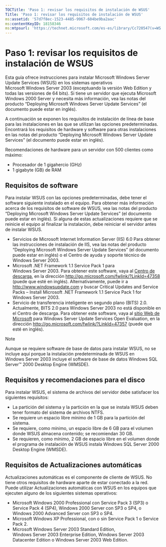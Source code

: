 ```yaml
---
TOCTitle: 'Paso 1: revisar los requisitos de instalación de WSUS'
Title: 'Paso 1: revisar los requisitos de instalación de WSUS'
ms:assetid: '57d7f8ec-1523-4485-9967-604be9ba2aac'
ms:contentKeyID: 18158346
ms:mtpsurl: 'https://technet.microsoft.com/es-es/library/Cc720547(v=WS.10)'
---
```


Paso 1: revisar los requisitos de instalación de WSUS
=====================================================

Esta guía ofrece instrucciones para instalar Microsoft Windows Server Update Services (WSUS) en los sistemas operativos Microsoft Windows Server 2003 (exceptuando la versión Web Edition y todas las versiones de 64 bits). Si tiene un servidor que ejecuta Microsoft Windows 2000 Server y necesita más información, vea las notas del producto “Deploying Microsoft Windows Server Update Services” (el documento puede estar en inglés).

A continuación se exponen los requisitos de instalación de línea de base para las instalaciones en las que se utilizan las opciones predeterminadas. Encontrará los requisitos de hardware y software para otras instalaciones en las notas del producto “Deploying Microsoft Windows Server Update Services” (el documento puede estar en inglés).

Recomendaciones de hardware para un servidor con 500 clientes como máximo:

-   Procesador de 1 gigahercio (GHz)
-   1 gigabyte (GB) de RAM

Requisitos de software
----------------------

Para instalar WSUS con las opciones predeterminadas, debe tener el software siguiente instalado en el equipo. Para obtener más información acerca de los requisitos de software de WSUS, vea las notas del producto “Deploying Microsoft Windows Server Update Services” (el documento puede estar en inglés). Si alguna de estas actualizaciones requiere que se reinicie el equipo al finalizar la instalación, debe reiniciar el servidor antes de instalar WSUS.

-   Servicios de Microsoft Internet Information Server (IIS) 6.0 Para obtener las instrucciones de instalación de IIS, vea las notas del producto “Deploying Microsoft Windows Server Update Services” (el documento puede estar en inglés) o el Centro de ayuda y soporte técnico de Windows Server 2003.
-   Microsoft .NET Framework 1.1 Service Pack 1 para Windows Server 2003. Para obtener este software, vaya al [Centro de descarga](http://go.microsoft.com/fwlink/?linkid=47358), en la dirección http://go.microsoft.com/fwlink/?LinkId=47358 (puede que esté en inglés).
    Alternativamente, puede ir a http://www.windowsupdate.com y buscar Critical Updates and Service Packs – Install Microsoft .NET Framework 1.1 Service Pack 1 for Windows Server 2003.
-   Servicio de transferencia inteligente en segundo plano (BITS) 2.0. Actualmente, BITS 2.0 para Windows Server 2003 no está disponible en el Centro de descarga. Para obtener este software, vaya al [sitio Web de Microsoft](http://go.microsoft.com/fwlink/?linkid=47357) para Windows Server Update Services Open Evaluation, en la dirección http://go.microsoft.com/fwlink/?LinkId=47357 (puede que esté en inglés).

> [!NOTE]
> Aunque se requiere software de base de datos para instalar WSUS, no se incluye aquí porque la instalación predeterminada de WSUS en Windows Server 2003 incluye el software de base de datos Windows SQL Server™ 2000 Desktop Engine (WMSDE). 

Requisitos y recomendaciones para el disco
------------------------------------------

Para instalar WSUS, el sistema de archivos del servidor debe satisfacer los siguientes requisitos:

-   La partición del sistema y la partición en la que se instala WSUS deben tener formato del sistema de archivos NTFS.
-   Se requiere un espacio libre mínimo de 1 GB para la partición del sistema.
-   Se requiere, como mínimo, un espacio libre de 6 GB para el volumen donde WSUS almacena contenido; se recomiendan 30 GB.
-   Se requieren, como mínimo, 2 GB de espacio libre en el volumen donde el programa de instalación de WSUS instala Windows SQL Server 2000 Desktop Engine (WMSDE).

Requisitos de Actualizaciones automáticas
-----------------------------------------

Actualizaciones automáticas es el componente de cliente de WSUS. No tiene otros requisitos de hardware aparte de estar conectado a la red. Puede utilizar Actualizaciones automáticas con WSUS en los equipos que ejecuten alguno de los siguientes sistemas operativos:

-   Microsoft Windows 2000 Professional con Service Pack 3 (SP3) o Service Pack 4 (SP4), Windows 2000 Server con SP3 o SP4, o Windows 2000 Advanced Server con SP3 o SP4.
-   Microsoft Windows XP Professional, con o sin Service Pack 1 o Service Pack 2.
-   Microsoft Windows Server 2003 Standard Edition, Windows Server 2003 Enterprise Edition, Windows Server 2003 Datacenter Edition o Windows Server 2003 Web Edition.
